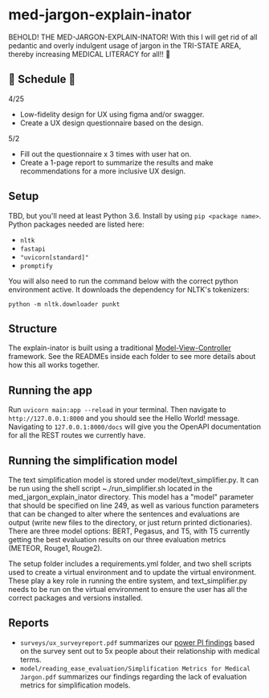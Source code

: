 # med-jargon-explain-inator

BEHOLD! THE MED-JARGON-EXPLAIN-INATOR! With this I will get rid of all pedantic and overly indulgent usage of jargon in the TRI-STATE AREA, thereby increasing MEDICAL LITERACY for all!! 🎉

## 📆 Schedule 📆
4/25
- Low-fidelity design for UX using figma and/or swagger.
- Create a UX design questionnaire based on the design.

5/2
- Fill out the questionnaire x 3 times with user hat on.
- Create a 1-page report to summarize the results and make recommendations for a more inclusive UX design.

## Setup
TBD, but you'll need at least Python 3.6. Install by using `pip <package name>`. Python packages needed are listed here:
- `nltk`
- `fastapi`
- `"uvicorn[standard]"`
- `promptify`

You will also need to run the command below with the correct python environment active. It downloads the dependency for NLTK's tokenizers:
```shell
python -m nltk.downloader punkt
```

## Structure
The explain-inator is built using a traditional [Model-View-Controller](https://www.geeksforgeeks.org/mvc-framework-introduction/) framework. See the READMEs inside each folder to see more details about how this all works together.

## Running the app
Run `uvicorn main:app --reload` in your terminal. Then navigate to `http://127.0.0.1:8000` and you should see the Hello World! message.
Navigating to `127.0.0.1:8000/docs` will give you the OpenAPI documentation for all the REST routes we currently have.

## Running the simplification model
The text simplification model is stored under model/text_simplifier.py. It can be run using the shell script ~./run_simplifier.sh located in the med_jargon_explain_inator directory. This model has a "model" parameter that should be specified on line 249, as well as various function parameters that can be changed to alter where the sentences and evaluations are output (write new files to the directory, or just return printed dictionaries). There are three model options: BERT, Pegasus, and T5, with T5 currently getting the best evaluation results on our three evaluation metrics (METEOR, Rouge1, Rouge2).

The setup folder includes a requirements.yml folder, and two shell scripts used to create a virtual environment and to update the virtual environment. These play a key role in running the entire system, and text_simplifier.py needs to be run on the virtual environment to ensure the user has all the correct packages and versions installed.

## Reports
* `surveys/ux_surveyreport.pdf` summarizes our [power PI findings](https://app.powerbi.com/view?r=eyJrIjoiYTI3NDk0ZWItYzAwZi00NzQzLTgwYWUtYzU0Njk4ZmQxZTYzIiwidCI6ImY2YjZkZDViLWYwMmYtNDQxYS05OWEwLTE2MmFjNTA2MGJkMiIsImMiOjZ9) based on the survey sent out to 5x people about their relationship with medical terms.
* `model/reading_ease_evaluation/Simplification Metrics for Medical Jargon.pdf` summarizes our findings regarding the lack of evaluation metrics for simplification models.
